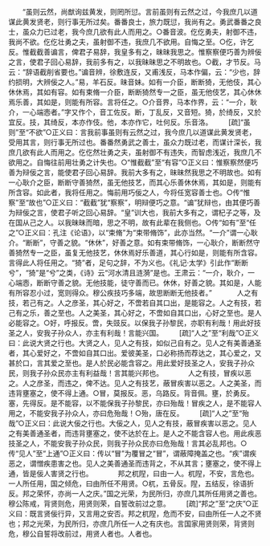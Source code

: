<!-- { "loadSidebar": true } -->
　　“虽则云然，尚猷询兹黄发，则罔所愆。言前虽则有云然之过，今我庶几以道谋此黄发贤老，则行事无所过矣。番番良士，旅力既愆，我尚有之。勇武番番之良士，虽众力已过老，我今庶几欲有此人而用之。○番音波。仡仡勇夫，射御不违，我尚不欲。仡仡壮勇之夫，虽射御不违，我庶几不欲用。自悔之至。○仡，许乞反。惟截截善谝言，俾君子易辞，我皇多有之，昧昧我思之。惟察察便巧善为辨佞之言，使君子回心易辞，我前多有之，以我昧昧思之不明故也。○截，才节反。马云：“辞语截削省要也。”谝音辨，徐敷连反，又甫浅反，马本作偏，云：“少也，辞约损明，大辨佞之人。”易，羊石反。昧音妹。如有一介臣，断断猗，无他伎，其心休休焉，其如有容。如有束脩一介臣，断断猗然专一之臣，虽无他伎艺，其心休休焉乐善，其如是，则能有所容。言将任之。○介音界，马本作界，云：“一介，耿介，一心端悫者。”字又作个，音工佐反。断，丁乱反，又音短。猗，於绮反，又於宜反。技，其绮反，本亦作伎。他，本亦作它，吐何反。乐音洛。 
　　[疏]“虽则”至“不欲”○正义曰：言我前事虽则有云然之过，我今庶几以道谋此黄发贤老，受用其言，则行事无所过也。番番然勇武之善士，虽众力既过老，而谋计深长，我庶几欲有此人而用之。仡仡然壮勇之夫，虽射御不有违失，而智虑浅近，我庶几不欲用之。自悔往前用壮勇之计失也。○“惟截截”至“有容”○正义曰：惟察察然便巧善为辩佞之言，能使君子回心易辞。我前大多有之，昧昧然我思之不明故也。如有一心耿介之臣，断断守善猗然，虽无他技艺，而其心乐善休休焉，其如是，则能有所含容。如此者，我将任用之。悔前用巧佞之人，今将任宽容善士也。○传“惟察”至“故也”○正义曰：“截截”犹“察察”，明辩便巧之意。“谝”犹辩也，由其便巧善为辩佞之言，使君子听之回心易辞。“皇”训大也，我前大多有之，谓杞子之等，及在国从己之人。以我昧昧而暗，思之不明，故有此辈在我侧也。○传“如有”至“任之”○正义曰：孔注《论语》，以“束脩”为“束带脩饰”，此亦当然。“一介”谓一心耿介。“断断”，守善之貌。“休休”，好善之意。如有束带脩饰，一心耿介，断断然守善猗然专一之臣，虽复无他技艺，休休焉好乐善道，其心行如是，则能有所含容。言得此人将任用之。“猗”者，足句之辞，不为义也。《礼记·太学》引此作“断断兮”，“猗”是“兮”之类，《诗》云“河水清且涟漪”是也。王肃云：“一介，耿介，一心端悫，断断守善之貌。无他技能，徒守善而已。休休，好善之貌。其如是，人能有所容忍小过，宽则得众。穆公疾技巧多端，故思断断无他技者。”
　
　　人之有技，若己有之。人之彦圣，其心好之，不啻若自其口出，是能容之。人之有技，若己有之乐，善之至也。人之美圣，其心好之，不啻如自其口出，心好之至也。是人必能容之。○好，呼报反。啻，失豉反。以保我子孙黎民，亦职有利哉！用此好技圣之人，安我子孙众人，亦主有利哉！言能兴国。 
　　[疏]“人之”至“利哉”○正义曰：此说大贤之行也。大贤之人，见人之有技，如似己自有之。见人之有美善通圣者，其心爱好之，不啻如自其口出。爱彼美圣，口必称扬而荐达之，其心爱之，又甚於口，言其爱之至也。是人於民必能含容之。用此爱好技圣之人，安我子孙众民，则我子孙众民亦主有利益哉！言其能兴邦也。
　
　　人之有技，冒疾以恶之。人之彦圣，而违之，俾不达。见人之有技艺，蔽冒疾害以恶之。人之美圣，而违背壅塞之，使不得上通。○冒，莫报反。恶，乌路反。背音佩。壅，於勇反。塞，先得反。是不能容，以不能保我子孙黎民，亦曰殆哉！冒疾之人，是不能容人用之，不能安我子孙众人，亦曰危殆哉！○殆，唐在反。 
　　[疏]“人之”至“殆哉”○正义曰：此说大佞之行也。大佞之人，见人之有技，蔽冒疾害以恶之。见人之有美善通圣者，而违背壅塞之，使不达於在上。是人之不能含容人也。用此疾恶技圣之人，不能安我子孙众民，则我子孙众民亦曰危殆哉！言其必乱邦也。○传“见人”至“上通”○正义曰：传以“冒”为覆冒之“冒”，谓蔽障掩盖之也。“疾”谓疾恶之，谓憎疾患害之也。见人之美善通圣而违背之，不从其言；壅塞之，使不得上通，皆是佞人害贤之行也。
　
　　邦之杌隉，曰由一人。杌隉，不安，言危也。一人所任用，国之倾危，曰由所任不用贤。○杌，五骨反。隉，五结反，徐语折反。邦之荣怀，亦尚一人之庆。”国之光荣，为民所归，亦庶几其所任用贤之善也。穆公陈戒，背贤则危，用贤则荣，自誓改前过之意。 
　　[疏]“邦之”至“之庆”○正义曰：既言贤佞行异，又言用之安否。邦之杌隉，危而不安，曰由所任一人之不贤也；邦之光荣，为民所归，亦庶几所任一人之有庆也。言国家用贤则荣，背贤则危，穆公自誓将改前过，用贤人者也。人者也。 

　
